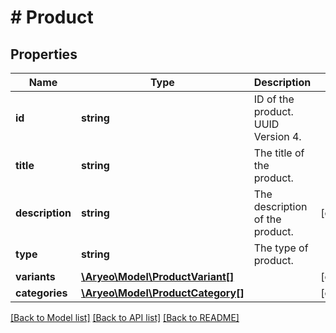# # Product

## Properties

Name | Type | Description | Notes
------------ | ------------- | ------------- | -------------
**id** | **string** | ID of the product. UUID Version 4. |
**title** | **string** | The title of the product. |
**description** | **string** | The description of the product. | [optional]
**type** | **string** | The type of product. |
**variants** | [**\Aryeo\Model\ProductVariant[]**](ProductVariant.md) |  | [optional]
**categories** | [**\Aryeo\Model\ProductCategory[]**](ProductCategory.md) |  | [optional]

[[Back to Model list]](../../README.md#models) [[Back to API list]](../../README.md#endpoints) [[Back to README]](../../README.md)
